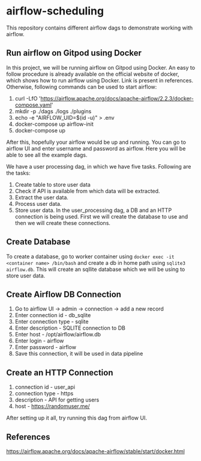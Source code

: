 # airflow-scheduling
This repository contains different airflow dags to demonstrate working with airflow.

## Run airflow on Gitpod using Docker
In this project, we will be running airflow on Gitpod using Docker. An easy to follow procedure is already available on the official website of docker, which shows how to run airflow using Docker. Link is present in references. Otherwise, following commands can be used to start airflow:
1. curl -LfO 'https://airflow.apache.org/docs/apache-airflow/2.2.3/docker-compose.yaml'
2. mkdir -p ./dags ./logs ./plugins
3. echo -e "AIRFLOW_UID=$(id -u)" > .env
4. docker-compose up airflow-init
5. docker-compose up

After this, hopefully your airflow would be up and running. You can go to airflow UI and enter username and password as airflow. Here you will be able to see all the example dags.

We have a user processing dag, in which we have five tasks. Following are the tasks:
1. Create table to store user data
2. Check if API is available from which data will be extracted.
3. Extract the user data.
4. Process user data.
5. Store user data.
In the user_processing dag, a DB and an HTTP connection is being used. First we will create the database to use and then we will create these connections. 
## Create Database
To create a database, go to worker container using
`docker exec -it <container name> /bin/bash` and create a db in home path using `sqlite3 airflow.db`. This will create an sqllite database which we will be using to store user data.

## Create Airflow DB Connection
1. Go to airflow UI -> admin -> connection -> add a new record
2. Enter connection id - db_sqlite
3. Enter connection type - sqlite
4. Enter description - SQLITE connection to DB
5. Enter host - /opt/airflow/airflow.db
6. Enter login - airflow
7. Enter password - airflow
8. Save this connection, it will be used in data pipeline

## Create an HTTP Connection
1. connection id - user_api
2. connection type - https
3. description - API for getting users
4. host - https://randomuser.me/

After setting up it all, try running this dag from airflow UI.

## References
https://airflow.apache.org/docs/apache-airflow/stable/start/docker.html
